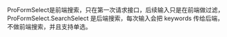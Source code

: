 ProFormSelect是前端搜索，只在第一次请求接口，后续输入只是在前端做过滤，ProFormSelect.SearchSelect 是后端搜索，每次输入会把 keywords 传给后端，不做前端搜索，并且支持单选。
